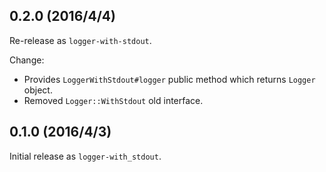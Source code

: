 ## 0.2.0 (2016/4/4)

Re-release as `logger-with-stdout`.

Change:

- Provides `LoggerWithStdout#logger` public method which returns `Logger` object.
- Removed `Logger::WithStdout` old interface.

## 0.1.0 (2016/4/3)

Initial release as `logger-with_stdout`.
